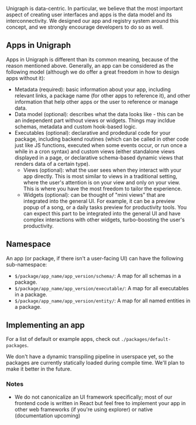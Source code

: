 
  Unigraph is data-centric. In particular, we believe that the most important aspect of creating user interfaces and apps is the data model and its interconnectivity. We designed our app and registry system around this concept, and we strongly encourage developers to do so as well.
  ## Apps in Unigraph
  
  Apps in Unigraph is different than its common meaning, because of the reason mentioned above. Generally, an app can be considered as the following model (although we do offer a great freedom in how to design apps without it):
  - Metadata (required): basic information about your app, including relevant links, a package name (for other apps to reference it), and other information that help other apps or the user to reference or manage data.
  - Data model (optional): describes what the data looks like - this can be an independent part without views or widgets. Things may incldue schemas, metadata and custom hook-based logic.
  - Executables (optional): declarative and prodedural code for your package, including backend routines (which can be called in other code just like JS functions, executed when some events occur, or run once a while in a cron syntax) and custom views (either standalone views displayed in a page, or declarative schema-based dynamic views that renders data of a certain type).
    - Views (optional): what the user sees when they interact with your app directly. This is most similar to views in a traditional setting, where the user's attention is on your view and only on your view. This is where you have the most freedom to tailor the experience.
    - Widgets (optional): can be thought of "mini views" that are integrated into the general UI. For example, it can be a preview popup of a song, or a daily tasks preview for productivity tools. You can expect this part to be integrated into the general UI and have complex interactions with other widgets, turbo-boosting the user's productivity.
    
  ## Namespace
  An app (or package, if there isn't a user-facing UI) can have the following sub-namespace:
  - `$/package/app_name/app_version/schema/`: A map for all schemas in a package.
  - `$/package/app_name/app_version/executable/`: A map for all executables in a package.
  - `$/package/app_name/app_version/entity/`: A map for all named entities in a package.
  ## Implementing an app
  
  For a list of default or example apps, check out `./packages/default-packages`.
  
  We don't have a dynamic transpiling pipeline in userspace yet, so the packages are currently statically loaded during compile time. We'll plan to make it better in the future.
  ### Notes
  - We do not canonicalize an UI framework specifically; most of our frontend code is written in React but feel free to implement your app in other web frameworks (if you're using explorer) or native (documentation upcoming)